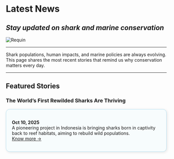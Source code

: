 # Latest News
## *Stay updated on shark and marine conservation*

![Requin](https://github.com/user-attachments/assets/1da6f5a5-2547-4b2d-9364-660c7aafa13d)

----

Shark populations, human impacts, and marine policies are always evolving. This page shares the most recent stories that remind us why conservation matters every day.

---

## Featured Stories
  
### The World’s First Rewilded Sharks Are Thriving 

<div style="border: 1px solid #b3e0f2; border-radius: 12px; padding: 18px; background-color: #f7fcfd; box-shadow: 2px 2px 8px rgba(0,0,0,0.1); margin-bottom: 25px;">
  
**Oct 10, 2025**  
A pioneering project in Indonesia is bringing sharks born in captivity back to reef habitats, aiming to rebuild wild populations.  
[Know more →](https://reasonstobecheerful.world/worlds-first-rewilded-sharks-thrive-reshark/)

</div>
